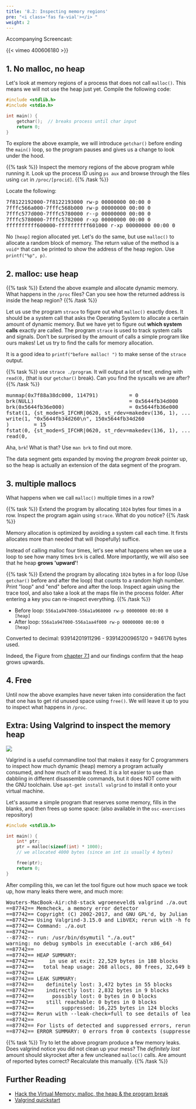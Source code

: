 ```yaml
---
title: '8.2: Inspecting memory regions'
pre: "<i class='fas fa-vial'></i> "
weight: 2
---
```


Accompanying Screencast:

{{< vimeo 400606180 >}}

## 1. No malloc, no heap

Let's look at memory regions of a process that does not call `malloc()`. 
This means we will not use the heap just yet. Compile the following code:

```c
#include <stdlib.h>
#include <stdio.h>

int main() {
    getchar();  // breaks process until char input
    return 0;
}
```

To explore the above example, we will introduce `getchar()` before ending the `main()` loop, so the program pauses and gives us a change to look under the hood. 

{{% task %}}
Inspect the memory regions of the above program while running it. Look up the process ID using `ps aux` and browse through the files using `cat` in `/proc/[procid]`.
{{% /task %}}

Locate the following:

<pre>
7f8122192000-7f8122193000 rw-p 00000000 00:00 0 
7fffc566a000-7fffc568b000 rw-p 00000000 00:00 0                          [stack]
7fffc577d000-7fffc5780000 r--p 00000000 00:00 0                          [vvar]
7fffc5780000-7fffc5782000 r-xp 00000000 00:00 0                          [vdso]
ffffffffff600000-ffffffffff601000 r-xp 00000000 00:00 0                  [vsyscall]
</pre>

No `[heap]` region allocated yet. Let's do the same, but use `malloc()` to allocate a random block of memory. The return value of the method is a `void*` that can be printed to show the address of the heap region. Use `printf("%p", p)`.

## 2. malloc: use heap

{{% task %}}
Extend the above example and allocate dynamic memory. What happens in the `/proc` files? Can you see how the returned address is inside the heap region?
{{% /task %}}

Let us use the program `strace` to figure out what `malloc()` exactly does. It should be a system call that asks the Operating System to allocate a certain amount of dynamic memory. But we have yet to figure out **which system calls** exactly are called. The program `strace` is used to track system calls and signals. Don't be surprised by the amount of calls a simple program like ours makes! Let us try to find the calls for memory allocation.

It is a good idea to `printf("before malloc! ")` to make sense of the `strace` output.

{{% task %}}
use `strace ./program`. It will output a lot of text, ending with `read(0,` (that is our `getchar()` break). Can you find the syscalls we are after?
{{% /task %}}

<pre>
munmap(0x7f88a38dc000, 114791)          = 0
brk(NULL)                               = 0x5644fb34d000
brk(0x5644fb36e000)                     = 0x5644fb36e000
fstat(1, {st_mode=S_IFCHR|0620, st_rdev=makedev(136, 1), ...}) = 0
write(1, "0x5644fb34d260\n", 150x5644fb34d260
)        = 15
fstat(0, {st_mode=S_IFCHR|0620, st_rdev=makedev(136, 1), ...}) = 0
read(0,
</pre>

Aha, `brk`! What is that? Use `man brk` to find out more. 

The data segment gets expanded by moving the _program break_ pointer up, so the heap is actually an extension of the data segment of the program. 

## 3. multiple mallocs

What happens when we call `malloc()` multiple times in a row? 

{{% task %}}
Extend the program by allocating `1024` bytes four times in a row. Inspect the program again using `strace`. What do you notice?
{{% /task %}}

Memory allocation is optimized by avoiding a system call each time. It firsts allocates more than needed that will (hopefully) suffice. 

Instead of calling malloc four times, let's see what happens when we use a loop to see how many times `brk` is called. More importantly, we will also see that he heap **grows 'upward'**! 

{{% task %}}
Extend the program by allocating `1024` bytes in a for loop (Use `getchar()` before and after the loop) that counts to a random high number. Print "loop" and "end" before and after the loop. Inspect again using the trace tool, and also take a look at the maps file in the process folder. After entering a key you can re-inspect everything.
{{% /task %}}

- Before loop: `556a1a947000-556a1a968000 rw-p 00000000 00:00 0                          [heap]`
- After loop: `556a1a947000-556a1aa4f000 rw-p 00000000 00:00 0                          [heap]`

Converted to decimal: 93914201911296 - 93914200965120 = 946176 bytes used.

Indeed, the Figure from [chapter 7.1](/ch7-stack/stackvsheap) and our findings confirm that the heap grows upwards. 

## 4. Free

Until now the above examples have never taken into consideration the fact that one has to get rid unused space using `free()`. We will leave it up to you to inspect what happens in `/proc`. 

## Extra: Using Valgrind to inspect the memory heap

![](/img/valgrind.png)

Valgrind is a useful commandline tool that makes it easy for C programmers to inspect how much dynamic (heap) memory a program actually consumed, and how much of it was freed. It is a lot easier to use than dabbling in different disassemble commands, but it does NOT come with the GNU toolchain. Use `apt-get install valgrind` to install it onto your virtual machine. 

Let's assume a simple program that reserves some memory, fills in the blanks, and then frees up some space: (also available in the `osc-exercises` repository)

```c
#include <stdlib.h>

int main() {
    int* ptr;
    ptr = malloc(sizeof(int) * 1000);
    // we allocated 4000 bytes (since an int is usually 4 bytes)

    free(ptr);
    return 0;
}
```

After compiling this, we can let the tool figure out how much space we took up, how many leaks there were, and much more:

<pre>
Wouters-MacBook-Air:ch8-stack wgroeneveld$ valgrind ./a.out
==87742== Memcheck, a memory error detector
==87742== Copyright (C) 2002-2017, and GNU GPL'd, by Julian Seward et al.
==87742== Using Valgrind-3.15.0 and LibVEX; rerun with -h for copyright info
==87742== Command: ./a.out
==87742==
--87742-- run: /usr/bin/dsymutil "./a.out"
warning: no debug symbols in executable (-arch x86_64)
==87742==
==87742== HEAP SUMMARY:
==87742==     in use at exit: 22,529 bytes in 188 blocks
==87742==   total heap usage: 268 allocs, 80 frees, 32,649 bytes allocated
==87742==
==87742== LEAK SUMMARY:
==87742==    definitely lost: 3,472 bytes in 55 blocks
==87742==    indirectly lost: 2,832 bytes in 9 blocks
==87742==      possibly lost: 0 bytes in 0 blocks
==87742==    still reachable: 0 bytes in 0 blocks
==87742==         suppressed: 16,225 bytes in 124 blocks
==87742== Rerun with --leak-check=full to see details of leaked memory
==87742==
==87742== For lists of detected and suppressed errors, rerun with: -s
==87742== ERROR SUMMARY: 0 errors from 0 contexts (suppressed: 0 from 0)
</pre>

{{% task %}}
Try to let the above program produce a few memory leaks. Does valgrind notice you did not clean up your mess? The _definitely lost_ amount should skyrocket after a few uncleaned `malloc()` calls. Are amount of reported bytes correct? Recalculate this manually. 
{{% /task %}}


## Further Reading

- [Hack the Virtual Memory: malloc, the heap & the program break](https://blog.holbertonschool.com/hack-the-virtual-memory-malloc-the-heap-the-program-break/
)
- [Valgrind quickstart](http://valgrind.org/docs/manual/QuickStart.html)